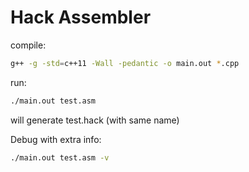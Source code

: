 # Hack Assembler

compile:
```bash
g++ -g -std=c++11 -Wall -pedantic -o main.out *.cpp
```
run:
```bash
./main.out test.asm 
```
will generate test.hack (with same name)

Debug with extra info:
```bash
./main.out test.asm -v
```
